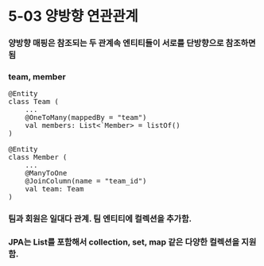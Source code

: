 # 5-03 양방향 연관관계

### 양방향 매핑은 참조되는 두 관계속 엔티티들이 서로를 단방향으로 참조하면 됨
### team, member
<pre>
@Entity
class Team (
    ...
    @OneToMany(mappedBy = "team")
    val members: List<`Member> = listOf()
)

@Entity
class Member (
    ...
    @ManyToOne
    @JoinColumn(name = "team_id")
    val team: Team
)
</pre>

### 팀과 회원은 일대다 관계. 팀 엔티티에 컬렉션을 추가함.

### JPA는 List를 포함해서 collection, set, map 같은 다양한 컬렉션을 지원함.
